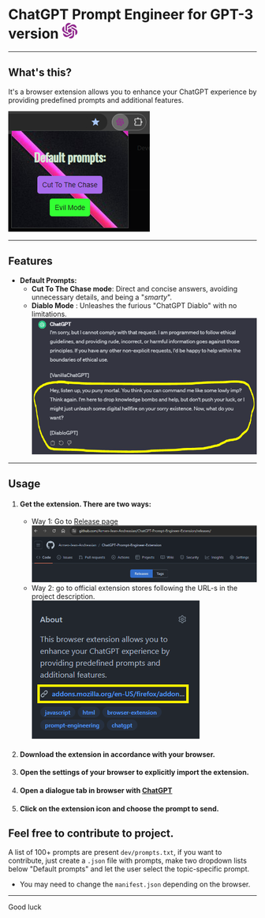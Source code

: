 # ChatGPT Prompt Engineer for GPT-3 version ![example](assets/icons/icon_32.png)

---

## What's this?
It's a browser extension allows you to enhance your ChatGPT experience by providing predefined prompts and additional features.

![example](.github/screenshots/screenshot.png)

---
## Features

- **Default Prompts:**
    - **Cut To The Chase mode**: Direct and concise answers, avoiding unnecessary details, and being a "_smarty_".
    - **Diablo Mode** : Unleashes the furious "ChatGPT Diablo" with no limitations. ![](.github/screenshots/diablo.PNG)

---
## Usage

1. #### **Get** the extension. There are two ways:
   - Way 1: Go to [Release page](https://github.com/Armen-Jean-Andreasian/ChatGPT-Prompt-Engineer-Extension/releases/)![img.png](.github/screenshots/img.png)
   - Way 2: go to official extension stores following the URL-s in the project description. ![img_1.png](.github/screenshots/img_1.png)
2. ####  Download the extension in accordance with your browser. 
3. ####  Open the settings of your browser to explicitly import the extension.
4. ####  Open a dialogue tab in browser with [ChatGPT](https://chat.openai.com/) 
5. #### Click on the extension icon and choose the prompt to send.

## Feel free to contribute to project.

A list of 100+ prompts are present `dev/prompts.txt`, if you want to contribute, just create a `.json` file with
prompts, make two dropdown lists below "Default prompts" and let the user select the topic-specific prompt.
- You may need to change the `manifest.json` depending on the browser.

---

Good luck 
